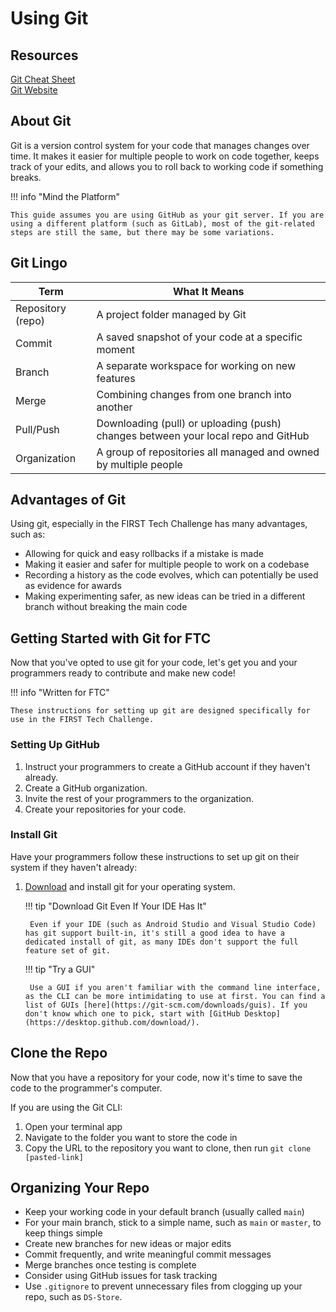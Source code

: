 # Using Git

## Resources

[Git Cheat Sheet](https://education.github.com/git-cheat-sheet-education.pdf)  
[Git Website](https://git-scm.com/)

## About Git

Git is a version control system for your code that manages changes over time. It makes it easier for multiple people to work on code together, keeps track of your edits, and allows you to roll back to working code if something breaks.

!!! info "Mind the Platform"

    This guide assumes you are using GitHub as your git server. If you are using a different platform (such as GitLab), most of the git-related steps are still the same, but there may be some variations.

## Git Lingo

| Term                  | What It Means                                                                     |
| --------------------- | --------------------------------------------------------------------------------- |
| Repository (repo)     | A project folder managed by Git                                                   |
| Commit                | A saved snapshot of your code at a specific moment                                |
| Branch                | A separate workspace for working on new features                                  |
| Merge                 | Combining changes from one branch into another                                    |
| Pull/Push             | Downloading (pull) or uploading (push) changes between your local repo and GitHub |
| Organization          | A group of repositories all managed and owned by multiple people                  |

## Advantages of Git
Using git, especially in the FIRST Tech Challenge has many advantages, such as:

- Allowing for quick and easy rollbacks if a mistake is made
- Making it easier and safer for multiple people to work on a codebase
- Recording a history as the code evolves, which can potentially be used as evidence for awards
- Making experimenting safer, as new ideas can be tried in a different branch without breaking the main code

## Getting Started with Git for FTC

Now that you've opted to use git for your code, let's get you and your programmers ready to contribute and make new code!

!!! info "Written for FTC"

    These instructions for setting up git are designed specifically for use in the FIRST Tech Challenge.

### Setting Up GitHub

1. Instruct your programmers to create a GitHub account if they haven't already.
2. Create a GitHub organization.
3. Invite the rest of your programmers to the organization.
4. Create your repositories for your code.

### Install Git

Have your programmers follow these instructions to set up git on their system if they haven't already:

1. [Download](https://git-scm.com/downloads) and install git for your operating system.

    !!! tip "Download Git Even If Your IDE Has It"

        Even if your IDE (such as Android Studio and Visual Studio Code) has git support built-in, it's still a good idea to have a dedicated install of git, as many IDEs don't support the full feature set of git.

    !!! tip "Try a GUI"

        Use a GUI if you aren't familiar with the command line interface, as the CLI can be more intimidating to use at first. You can find a list of GUIs [here](https://git-scm.com/downloads/guis). If you don't know which one to pick, start with [GitHub Desktop](https://desktop.github.com/download/).

## Clone the Repo

Now that you have a repository for your code, now it's time to save the code to the programmer's computer.

If you are using the Git CLI:

1. Open your terminal app
2. Navigate to the folder you want to store the code in
3. Copy the URL to the repository you want to clone, then run `git clone [pasted-link]`

## Organizing Your Repo

* Keep your working code in your default branch (usually called `main`)
* For your main branch, stick to a simple name, such as `main` or `master`, to keep things simple
* Create new branches for new ideas or major edits
* Commit frequently, and write meaningful commit messages
* Merge branches once testing is complete
* Consider using GitHub issues for task tracking
* Use `.gitignore` to prevent unnecessary files from clogging up your repo, such as `DS-Store`.